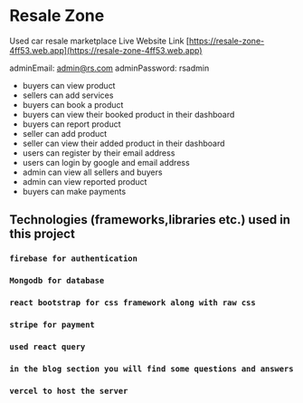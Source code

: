 # Resale Zone

Used car resale marketplace
Live Website Link [https://resale-zone-4ff53.web.app](https://resale-zone-4ff53.web.app)

adminEmail: admin@rs.com
adminPassword: rsadmin

- buyers can view product
- sellers can add services
- buyers can book a product
- buyers can view their booked product in their dashboard
- buyers can report product
- seller can add product
- seller can view their added product in their dashboard
- users can register by their email address
- users can login by google and email address
- admin can view all sellers and buyers
- admin can view reported product
- buyers can make payments

## Technologies (frameworks,libraries etc.) used in this project

### `firebase for authentication`

### `Mongodb for database `

### `react bootstrap for css framework along with raw css`

### `stripe for payment `

### `used react query`

### `in the blog section you will find some questions and answers`

### `vercel to host the server`
